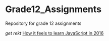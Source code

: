 # Grade12_Assignments
Repository for grade 12 assignments


*get rekt* [How it feels to learn JavaScript in 2016](https://hackernoon.com/how-it-feels-to-learn-javascript-in-2016-d3a717dd577f?gi=e7d4f7e3af1a#.gyr1a5bqy)
